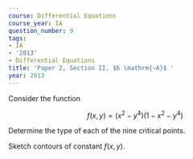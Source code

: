 ```yaml
---
course: Differential Equations
course_year: IA
question_number: 9
tags:
- IA
- '2013'
- Differential Equations
title: 'Paper 2, Section II, $6 \mathrm{~A}$ '
year: 2013
---
```




Consider the function

$$f(x, y)=\left(x^{2}-y^{4}\right)\left(1-x^{2}-y^{4}\right)$$

Determine the type of each of the nine critical points.

Sketch contours of constant $f(x, y)$.